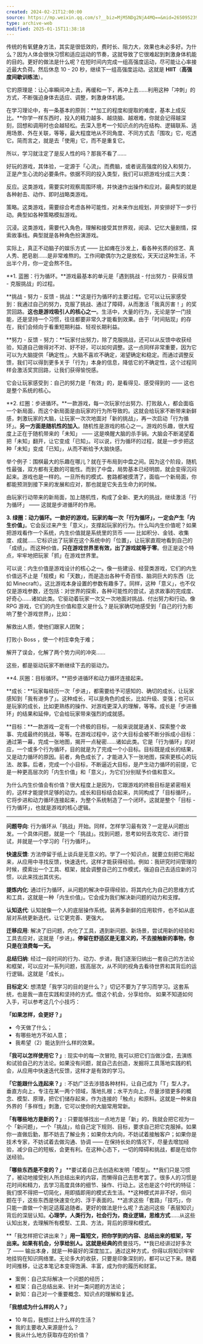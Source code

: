 ```yaml
---
created: 2024-02-21T12:00:00
source: https://mp.weixin.qq.com/s?__biz=MjM5NDg2NjA4MQ==&mid=2650952391&idx=1&sn=e4a7357dd0f8911f204477185671f9e0&chksm=bd77c4098a004d1f6bd19309fe6fca997beb8dec05a8275f9b99e2e21f28ef58fd19dd184f37#rd
type: archive-web
modified: 2025-01-15T11:38:18
---
```


传统的有氧健身方法，其实是很低效的，费时长、阻力大，效果也未必多好。为什么？因为人体会很快习惯和适应运动的节奏，这就导致了它很难起到刺激身体机能的目的。更好的做法是什么呢？在短时间内完成一组高强度运动，尽可能让心率接近最大负荷。然后休息 10 - 20 秒，继续下一组高强度运动。这就是 **HIIT**（**高强度间歇训练法**）。

它的原理是：让心率瞬间冲上去，再缓和一下，再冲上去……利用这种「冲刺」的方式，不断强迫身体去适应、调整，刺激身体机能。

在学习理论中，有一条基本的原则：**加工的程度和提取的难度，基本上成反比。**你学一样东西时，投入的精力越多、越烧脑、越艰难，你就会记得越深刻，回想和调用时也会越轻松。去深入思考一个知识点的内在结构、逻辑联系、适用场景、外在关联，等等，最大程度地从不同角度、不同方式去「围攻」它，吃透它。简而言之，就是去「使用」它，而不是重复它。

所以，学习就注定了是反人性的吗？那我不看了……

好玩的游戏，其体验，一定源于「心流」。而费脑，或者说高强度的投入和努力，正是产生心流的必要条件。依据不同的投入类型，我们可以把游戏分成三大类：

反应。这类游戏，需要实时观察周围环境，并快速作出操作和应对。最典型的就是各种射击、动作、即时战略类游戏。

策略。这类游戏，需要综合考虑各种可能性，对未来作出规划，并安排好下一步行动。典型如各种策略模拟游戏。

沉浸。这类游戏，需要代入角色，理解和接受其世界观，阅读、记忆大量剧情，探索故事线。典型就是各种角色扮演游戏。

实际上，真正不动脑子的娱乐方式 —— 比如瘫在沙发上，看各种劣质的综艺、真人秀、肥皂剧……是非常难熬的。工作间歇偶尔为之是放松，天天过这种生活，不出半个月，你一定会熬不住。

  **1. 蓝圈：行为循环。**游戏最基本的单元是「遇到挑战 - 付出努力 - 获得反馈 - 克服挑战」的过程。

**挑战 - 努力 - 反馈 - 挑战：**这是行为循环的主要过程。它可以让玩家感受到：我通过自己的努力，克服了挑战、通过了障碍，从而激活「我真厉害！」的奖赏回路。**这也是游戏吸引人的核心之一**。生活中，大量的行为，无论是学一门技能，还是坚持一个习惯，往往都要非常久才能看到效果。由于「时间贴现」的存在，我们会倾向于看重短期利益、轻视长期利益。

**努力 - 反馈 - 努力：**玩家付出努力，除了克服挑战，还可以从反馈中收获经验，知道自己做得对不对、好不好，可以如何调整。这一点同样非常重要，因为它可以为大脑提供「确定性」。大脑不喜欢不确定，渴望确定和稳定。而通过调整反馈，我们可以得到更多关于「行为」本身的信息，降低它的不确定性，这个过程同样会激活奖赏回路，让我们获得愉悦感。

它会让玩家感受到：自己的努力是「有效」的，是看得见、感受得到的 —— 这也是整个系统的核心。

**2. 红圈：步进循环。**一款游戏，每一次玩家付出努力、打败敌人，都会面临一个新局面，而这个新局面是由玩家的行为所导致的。这就会给玩家不断带来新鲜感，刺激玩家的大脑，让玩家一次次地面对「新的挑战」，再一次启动「行为循环」。**另一方面是随机性的加入**。随机性是游戏的核心之一。游戏的乐趣，很大程度上正在于随机带来的「未知」 —— 这是唤醒大脑的杀手锏。大脑会不断渴望着把「未知」翻开，让它变成「已知」。可以说，行为循环的过程，就是一步步把这种「未知」变成「已知」，从而不断给予大脑快感。

举个例子：围棋最大的乐趣在哪儿？就在于布局到中盘之间。因为这个阶段，随机性最强，双方都有无数的可能性。而到了中盘，局势基本已经明朗，就会变得沉闷起来。游戏也是一样的。一旦所有的模式、套路都被摸清了，面临一个新局面，你都能预测到接下来的发展和应对，那也就是它失去生命力的时候。

由玩家行动带来的新局面，加上随机性，构成了全新、更大的挑战，继续激活「行为循环」 —— 这就是步进循环的作用。

**3. 绿圈：动力循环。**一款好的游戏，玩家的每一次「行为循环」，一定会产生**「内生价值」**。它会反过来产生「意义」，支撑起玩家的行为。什么叫内生价值呢？如果把游戏看作一个系统，内生价值就是系统里的货币 —— 比如积分、金钱、收集度、成就……它标识出了玩家在这个系统中的「位置」，让玩家直观地看到自己的「成绩」。而这种价值，**只在游戏世界里有效，出了游戏就等于零**。但正是这个特点，牢牢地把玩家「抓」在游戏世界里。

可以说：内生价值是游戏设计的核心之一。像一些建设、经营类游戏，它们的内生价值远不止是「规模」和「天数」，而是造出各种千奇百怪、脑洞巨大的东西（比如 Minecraft）。这比游戏本身设置的参数有趣多了。同样，这种「意义」，也不仅仅是游戏参数，还包括：对世界的探索，各种可能性的尝试，追求故事的完成度、好奇心……诸如此类。它驱动着玩家一次又一次地面对挑战、付出努力和行动。像 RPG 游戏，它们的内生价值和意义是什么？是玩家确切地感受到「自己的行为影响了整个游戏世界」，比如：

解救出人质，使他们跟家人团聚；

打败小 Boss ，使一个村庄幸免于难；

解开了误会，化解了两个势力间的冲突……

  这些，都是驱动玩家不断继续下去的驱动力。

  **4. 灰圈：目标循环。**把步进循环和动力循环连接起来。

**成长：**玩家每经历一次「步进」，都需要给予可感知的、确切的成长，让玩家感知到「我有进步了」。这种成长，可以是角色的成长，比如升级、变强；也可以是玩家的成长，比如更熟练的操作、对游戏更深入的理解，等等。成长是「步进循环」的结果和延伸，它会给玩家带来强烈的成就感。

**目标：**一款游戏一定有一个终极的目标，一般来说就是通关、探索整个故事、完成最终的挑战，等等。在游戏过程中，这个大目标会被不断分拆成小目标：通过第一幕，完成一张地图，揭开一点秘密……诸如此类。它是「行为循环」的对应，一个或多个行为循环，目的就是为了完成一个小目标。目标既是成长的结果，又是动力循环的原因。前者，角色成长了，才能进入下一张地图，探索更核心的玩法、故事。后者，完成一个小目标，不断逼近大目标，是产生动力循环的前提，它是一种更高层次的「内生价值」和「意义」，为它们分别赋予价值和意义。

为什么内生价值会有价值？很大程度上是因为，它跟游戏的终极目标是紧密相关的，这样才能提供足够的动力。成长和目标结合起来，共同构成了「目标循环」，它将步进和动力循环连接起来，为整个系统制造了一个闭环。这就是整个「目标 - 行为循环」，也就是游戏的核心逻辑。

---

**问题导向**: 行为循环从「挑战」开始。同样，怎样学习最有效？一定是从问题出发。一个具体问题，就是一个「挑战」。找到问题，思考如何去攻克它、进行尝试，并就是一个学习的「行为循环」。

**快速反馈**: 方法停留于纸上谈兵是无意义的。学了一个知识点，就要立刻把它用起来，从应用中寻找反馈，快速迭代，这样才能获得经验。例如：我研究时间管理的时候，摸索出一个工具、框架，就会调整自己的工作模式，强迫自己去适应新的习惯，以此来找出其优劣。

**提炼内化**: 通过行为循环，从问题的解决中获得经验，将其内化为自己的思维方式和工具，这就是一种「内生价值」。它会成为我们解决新问题的动力和支撑。

**认知迭代**: 认知就像一个人的底层操作系统。装再多新鲜的应用软件，也不如从底层对系统更新迭代，让它更完善、更强大。

**迁移应用**: 解决了旧问题，内化了工具，遇到新问题、新场景，尝试用新的经验和工具去应对，这就是「步进」。**停留在舒适区是无意义的，不去接触新的事物，你只是在浪费每一天。**

**总结归纳**: 经过一段时间的行为、动力、步进，我们逐渐归纳出一套自己的方法论和框架，可以应对一系列问题，拔高层次，从不同的视角去看待世界和其背后的运行逻辑。这就是「成长」。

**目标定义**: 想清楚「我学习的目的是什么？」切记不要为了学习而学习。这套系统，也是我一直在实践和坚持的方式。借这个机会，分享给你。
  如果不知道如何入手，可以参考这几个小技巧：

**「如果怎样，会更好？」**
  - 今天做了什么；
  - 有哪些地方不如人意；
  - 我希望（2）能达到什么样的效果。

**「我可以怎样使用它？」**: 现实中的每一次冒险, 我可以把它们当做沙盘，去演练和试验自己的方法论。如果没有问题，就自己去创造，发掘将工具落地实践的机会，从应用中快速迭代反馈，这样才是有效的学习。

**「它能跟什么连起来？」**: 不妨广泛去涉猎各种材料，让自己成为「T」型人才。垂直方向上，专注在某一两个领域，落地扎根；水平方向上，尽量涉猎更多的概念、模型、原理，把它们储存起来，作为连接的「触点」和原料。这就是一种来自外界的「多样性」刺激，它可以使你的大脑常用常新。

**「有哪些地方是新的？」**: 只要能够找出一点地方是「新」的，我就会把它视为一个「新问题」，一个「挑战」，给自己定下规则、目标，要求自己把它克服掉。如果你一直做后勤，那不妨去了解业务；如果你太内向，不妨试着接触客户；如果你是技术专家，不妨试着去做沟通、协调 —— 在保持长处的情况下，尽量去增加经验，减少自己的短板，会更有利。在这种心态下，一切的障碍和挑战，都是在给你送经验。

**「哪些东西是不变的？」** **要试着自己去创造和发明「模型」。**我们只是习惯了，被动地接受别人所总结出来的内容，而懒得自己去思考罢了。很多人的习惯是花时间和精力，去学习高度具体的细节、操作、行动上。这也是这个时代的特征：我们恨不得把一切简化，用即插即用的模式去生活。**这种模式并非不好，但问题在于，这些东西是快速变化的、浮于表面的。**追求这些「套路」「技巧」，你只能一直做一个削足适履追随者。更好的做法是什么呢？去追问这些「表层知识」背后的深层认知。**心理学，人类行为，社会行为，商业逻辑，思维方式**……从这些认知出发，去理解所有模型、工具、方法，背后的原理和模式。

**「我怎样把它讲出来？」**用一篇短文，把你学到的内容、总结出来的框架，写出来。如果有机会，分享给别人。这就是经典的**费曼技巧，**我已经讲过好多次了 —— 输出本身，就是一种最好的深度加工。通过这种方式，你得以将知识牢牢地挂钩在知识网络里。无论多大的收获，只要是印象深刻的，都可以记下来。随着时间推移，让这本笔记本变得饱满、丰富，成为你的履历和财富。
  - 案例：自己实际解决一个问题的经历；
  - 框架：自己总结出来、针对一类问题的方法论；
  - 新知：自己对一个重要概念、知识点的理解和复述。

**「我想成为什么样的人？」**
  - 10 年后，我想过上什么样的生活？
  - 我的主要收入来源是什么？
  - 我从什么地方获取存在的价值？
